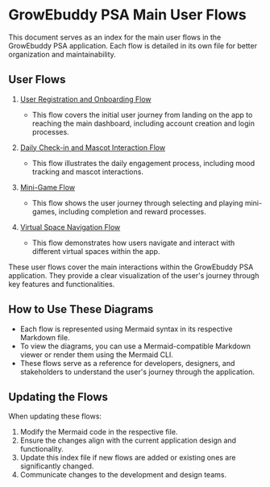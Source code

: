 # GrowEbuddy PSA Main User Flows

This document serves as an index for the main user flows in the GrowEbuddy PSA application. Each flow is detailed in its own file for better organization and maintainability.

## User Flows

1. [User Registration and Onboarding Flow](./user_registration_onboarding.md)
   - This flow covers the initial user journey from landing on the app to reaching the main dashboard, including account creation and login processes.

2. [Daily Check-in and Mascot Interaction Flow](./daily_checkin_mascot_interaction.md)
   - This flow illustrates the daily engagement process, including mood tracking and mascot interactions.

3. [Mini-Game Flow](./mini_game_flow.md)
   - This flow shows the user journey through selecting and playing mini-games, including completion and reward processes.

4. [Virtual Space Navigation Flow](./virtual_space_navigation.md)
   - This flow demonstrates how users navigate and interact with different virtual spaces within the app.

These user flows cover the main interactions within the GrowEbuddy PSA application. They provide a clear visualization of the user's journey through key features and functionalities.

## How to Use These Diagrams

- Each flow is represented using Mermaid syntax in its respective Markdown file.
- To view the diagrams, you can use a Mermaid-compatible Markdown viewer or render them using the Mermaid CLI.
- These flows serve as a reference for developers, designers, and stakeholders to understand the user's journey through the application.

## Updating the Flows

When updating these flows:
1. Modify the Mermaid code in the respective file.
2. Ensure the changes align with the current application design and functionality.
3. Update this index file if new flows are added or existing ones are significantly changed.
4. Communicate changes to the development and design teams.
